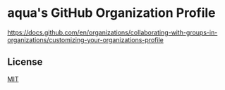 # aqua's GitHub Organization Profile

https://docs.github.com/en/organizations/collaborating-with-groups-in-organizations/customizing-your-organizations-profile

## License

[MIT](LICENSE)
